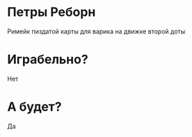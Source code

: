 # Петры Реборн
Римейк пиздатой карты для варика на движке второй доты

# Играбельно?
Нет

# А будет?
Да
